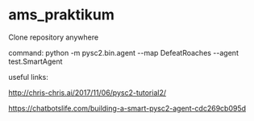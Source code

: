 # ams_praktikum

Clone repository anywhere

command:
python -m pysc2.bin.agent --map DefeatRoaches --agent test.SmartAgent



useful links:

http://chris-chris.ai/2017/11/06/pysc2-tutorial2/

https://chatbotslife.com/building-a-smart-pysc2-agent-cdc269cb095d


